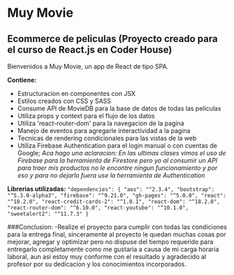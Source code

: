 # **Muy Movie**

## **Ecommerce de peliculas** (Proyecto creado para el curso de React.js en Coder House)

Bienvenidos a Muy Movie, un app de React de tipo SPA.

**Contiene:**
- Estructuracion en componentes con JSX
- Estilos creados con CSS y SASS
- Consume API de MovieDB para la base de datos de todas las peliculas
- Utiliza props y context para el flujo de los datos
- Utiliza 'react-router-dom' para la navegacion de la pagina
- Manejo de eventos para agregarle interactividad a la pagina
- Tecnicas de rendering condicionales para las vistas de la web
- Utiliza Firebase Authentication para el login manual o con cuentas de Google;
    _Aca hago una aclaracion: En las ultimas clases vimos el uso de Firebase para la herramienta de Firestore pero yo al consumir un API para traer mis productos no le 
    encontre ningun funcionamiento  y por eso y para no dejarlo fuera use la herramienta de Authentication_

**Librerias utilizadas:**
`"dependencies": {
    "aos": "^2.3.4",
    "bootstrap": "^5.3.0-alpha3",
    "firebase": "^9.21.0",
    "gh-pages": "^5.0.0",
    "react": "^18.2.0",
    "react-credit-cards-2": "^1.0.1",
    "react-dom": "^18.2.0",
    "react-router-dom": "^6.10.0",
    "react-youtube": "^10.1.0",
    "sweetalert2": "^11.7.3"
  }`

  ###Conclusion:
  -Realize el proyecto para cumplir con todas las condiciones para la entrega final, sinceramente al proyecto le quedan muchas cosas por
  mejorar, agregar y optimizar pero no dispuse del tiempo requerido para entregarlo completamente como me gustaria a causa de mi carga horaria laboral, 
  aun asi estoy muy conforme con el resultado y agradecido al profesor por su dedicacion y los conocimientos incorporados.



